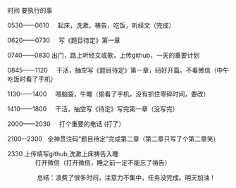 时间	           要执行的事	                                        


0530——0610	     起床，洗漱，祷告，吃饭，听经文（完成）	


0620——0730	     写《题目待定》第一章	


0740——0830	     出门，路上听经文或歌，上传github，一天的重要计划	


0845——1120	     干活，抽空写《题目待定》第一章，码好开篇。不看微信（中午吃饭时看了手机）
                  

1130——1400	     喂脑袋，午睡（偷看了手机，没有抓住零碎时间，要改）


1410——1800	     干活，抽空写《待定》写完第一章（没写完）	


2000——2030	     打个重要的电话	(打了）


2100--2300 	   全神贯注码“题目待定”完成第二章（第二章只写了个第二章笑）	


2330	           上传填写github,洗漱上床祷告入睡	
                  打开微信（打开微信，睡之前一定不能忘了祷告）
                  
                  总结：浪费了很多时间，注意力不集中，任务没完成。明天加油！
